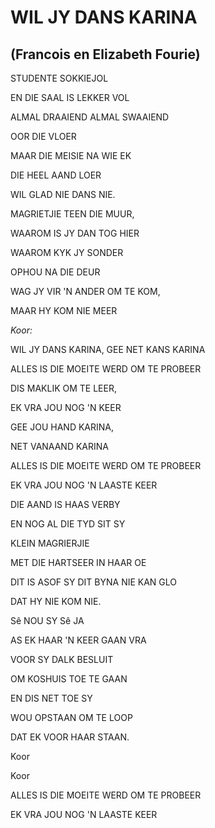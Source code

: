 # WIL JY DANS KARINA
## (Francois en Elizabeth Fourie)

STUDENTE SOKKIEJOL

EN DIE SAAL IS LEKKER VOL

ALMAL DRAAIEND ALMAL SWAAIEND

OOR DIE VLOER

MAAR DIE MEISIE NA WIE EK

DIE HEEL AAND LOER

WIL GLAD NIE DANS NIE.


MAGRIETJIE TEEN DIE MUUR,

WAAROM IS JY DAN TOG HIER

WAAROM KYK JY SONDER

OPHOU NA DIE DEUR

WAG JY VIR 'N ANDER OM TE KOM,

MAAR HY KOM NIE MEER


_Koor:_

WIL JY DANS KARINA, GEE NET KANS KARINA

ALLES IS DIE MOEITE WERD OM TE PROBEER

DIS MAKLIK OM TE LEER,

EK VRA JOU NOG 'N KEER

GEE JOU HAND KARINA,

NET VANAAND KARINA

ALLES IS DIE MOEITE WERD OM TE PROBEER

EK VRA JOU NOG 'N LAASTE KEER


DIE AAND IS HAAS VERBY

EN NOG AL DIE TYD SIT SY

KLEIN MAGRIERJIE

MET DIE HARTSEER IN HAAR OE

DIT IS ASOF SY DIT BYNA NIE KAN GLO

DAT HY NIE KOM NIE.

Sê NOU SY Sê JA

AS EK HAAR 'N KEER GAAN VRA

VOOR SY DALK BESLUIT

OM KOSHUIS TOE TE GAAN

EN DIS NET TOE SY

WOU OPSTAAN OM TE LOOP

DAT EK VOOR HAAR STAAN.


Koor


Koor


ALLES IS DIE MOEITE WERD OM TE PROBEER

EK VRA JOU NOG 'N LAASTE KEER

